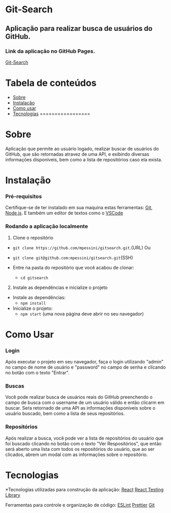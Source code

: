 # Git-Search

## Aplicação para realizar busca de usuários do GitHub.

### Link da aplicação no GitHub Pages.
[Git-Search](https://mpessini.github.io/gitsearch/)

Tabela de conteúdos
=================
  * [Sobre](#Sobre)
  * [Instalação](#instalacao)
  * [Como usar](#como-usar)
  * [Tecnologias](#tecnologias)
=================

Sobre
=====
Aplicação que permite ao usuário logado, realizar buscar de usuários
do GitHub, que são retornadas atravez de uma API, e exibindo diversas
informações disponíveis, bem como a lista de repositórios caso ela exista.


Instalação
==========
### Pré-requisitos
Certifique-se de ter instalado em sua maquina estas ferramentas:
[Git](https://git-scm.com), [Node.js](https://nodejs.org/en/). 
E também um editor de textos como o [VSCode](https://code.visualstudio.com/)

### Rodando a aplicação localmente
1. Clone o repositório
  * `git clone https://github.com/mpessini/gitsearch.git`.(URL)
    Ou
  * `git clone git@github.com:mpessini/gitsearch.git`(SSH)

  * Entre na pasta do repositório que você acabou de clonar:
    * `cd gitsearch`

2. Instale as dependências e inicialize o projeto
  * Instale as dependências:
    * `npm install`
  * Inicialize o projeto:
    * `npm start` (uma nova página deve abrir no seu navegador)

Como Usar
=========
### Login
Após executar o projeto em seu navegador, faça o login utilizando
"admin" no campo de nome de usuário e "password" no campo de senha e
clicando no botão com o texto "Entrar".

### Buscas
Você pode realizar busca de usuários reais do GitHub preenchendo o
campo de busca com o username de um usuário válido e então clicarm em buscar.
Seŕa retornado de uma API as informações disponíveis sobre o usuário buscado,
bem como a lista de seus repositórios.

### Repositórios
Após realizar a busca, você pode ver a lista de repositórios do usuário que
foi buscado clicando no botão com o texto "Ver Respositórios", que então será aberto
uma lista com todos os repositórios do usuário, que ao ser clicados, abrem um modal
com as informações sobre o repositório.

Tecnologias
===========
*Tecnologias utilizadas para construção da aplicação:
[React](https://pt-br.reactjs.org/)
[React Testing Library](https://testing-library.com/)

Ferramentas para controle e organização de código:
[ESLint](https://eslint.org/)
[Prettier](https://prettier.io/)
[Git](https://git-scm.com)